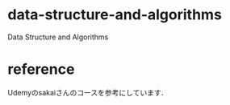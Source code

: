 # data-structure-and-algorithms
Data Structure and Algorithms
# reference
Udemyのsakaiさんのコースを参考にしています．
